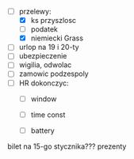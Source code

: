 - [ ] przelewy:
	- [x] ks przyszlosc
	- [ ] podatek
	- [x] niemiecki Grass
- [ ] urlop na 19 i 20-ty
- [ ] ubezpieczenie
- [ ] wigilia, odwolac
- [ ] zamowic podzespoly
- [ ] HR dokonczyc:
	- [ ] window
	- [ ] time const
	- [ ] battery


bilet na 15-go stycznika???
prezenty